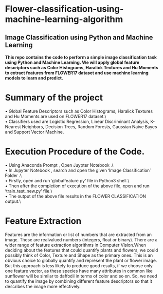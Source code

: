 # Flower-classification-using-machine-learning-algorithm
## Image Classification using Python and Machine Learning
#### This repo contains the code to perform a simple image classification task using Python and Machine Learning. We will apply global feature descriptors such as Color Histograms, Haralick Textures and Hu Moments to extract features from FLOWER17 dataset and use machine learning models to learn and predict.

# Summary of the project
• Global Feature Descriptors such as Color Histograms, Haralick Textures and Hu Moments are used on FLOWER17 dataset.\  
• Classifiers used are Logistic Regression, Linear Discriminant Analysis, K-Nearest Neighbors, Decision Trees, Random Forests, Gaussian Naive Bayes and Support Vector Machine.

# Execution Procedure of the Code.
• Using Anaconda Prompt , Open Juypter Notebook .\  
• In Jupyter Notebook , search and open the given ‘Image Classification’ Folder .\  
• Firstly, open and run ‘globalfeature.py’ file in Python3 shell.\  
• Then after the completion of execution of the above file, open and run ‘train_test_new.py’ file.\  
• The output of the above file results in the FLOWER CLASSIFICATION output.\  

# Feature Extraction
Features are the information or list of numbers that are extracted from an image. These are realvalued numbers (integers, float or binary). There are a wider range of feature extraction algorithms in Computer Vision.When deciding about the features that could quantify plants and flowers, we could possibly think of Color, Texture and Shape as the primary ones. This is an obvious choice to globally quantify and represent the plant or flower image. But this approach is less likely to produce good results, if we choose only one feature vector, as these species have many attributes in common like sunflower will be similar to daffodil in terms of color and so on. So, we need to quantify the image by combining different feature descriptors so that it describes the image more effectively.
